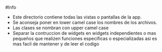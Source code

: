 #Info
- Este directorio contiene todas las vistas o pantallas de la app.
- Se aconseja poner en lower camel case los nombres de los archivos.
- Las clases se nombran con upper camel case
- Separar la contruccion de widgets en widgets independientes o mas pequeños que realizen funciones especificas o especializadas asi es mas facil de mantener y de leer el codigo